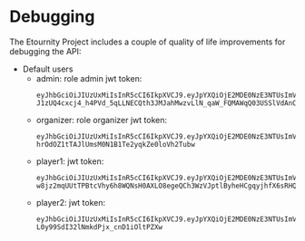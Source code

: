 # Debugging

The Etournity Project includes a couple of quality of life improvements for debugging the API:

- Default users
  - admin:
    role admin
    jwt token:
    ```
    eyJhbGciOiJIUzUxMiIsInR5cCI6IkpXVCJ9.eyJpYXQiOjE2MDE0NzE3NTUsImV4cCI6MTkwMDAwMDAwMCwiYXVkIjoiZXRvdXJuaXRpZXMiLCJpc3MiOiJldG91cm5pdHkuY29tIiwic3ViIjoiYzAwMDAwMDAwMDAwMDAwMDAwMDBhZG1pbiJ9.A78vKWrgi30Qu-J1zUQ4cxcj4_h4PVd_5qLLNECQth3JMJahMwzvLlN_qaW_FQMAWqQ03USSlVdAnCddSggbew
    ```
  - organizer:
    role organizer
    jwt token:
    ```
    eyJhbGciOiJIUzUxMiIsInR5cCI6IkpXVCJ9.eyJpYXQiOjE2MDE0NzE3NTUsImV4cCI6MTkwMDAwMDAwMCwiYXVkIjoiZXRvdXJuaXRpZXMiLCJpc3MiOiJldG91cm5pdHkuY29tIiwic3ViIjoiYzAwMDAwMDAwMDAwMDAwMG9yZ2FuaXplciJ9.vbaa6s740kATlbkyVWLUt1xfWUVbvLpOr1Km9m6JCKaTIA-hrOdOZ1tTAJlUmsM0N1B1Te2yqkZe0loVh2Tubw
    ```
  - player1:
    jwt token:
    ```
    eyJhbGciOiJIUzUxMiIsInR5cCI6IkpXVCJ9.eyJpYXQiOjE2MDE0NzE3NTUsImV4cCI6MTkwMDAwMDAwMCwiYXVkIjoiZXRvdXJuaXRpZXMiLCJpc3MiOiJldG91cm5pdHkuY29tIiwic3ViIjoiYzAwMDAwMDAwMDAwMDAwMDAwcGxheWVyMSJ9.ISPPnBtKJLs_GR5TDA-w8jz2mqUUtTPBtcVhy6h8WQNsH0AXLO8egeQCh3WzVJptlByheHCgqyjhfX6sRHQO6A
    ```
  - player2:
    jwt token:
    ```
    eyJhbGciOiJIUzUxMiIsInR5cCI6IkpXVCJ9.eyJpYXQiOjE2MDE0NzE3NTUsImV4cCI6MTkwMDAwMDAwMCwiYXVkIjoiZXRvdXJuaXRpZXMiLCJpc3MiOiJldG91cm5pdHkuY29tIiwic3ViIjoiYzAwMDAwMDAwMDAwMDAwMDAwcGxheWVyMiJ9.e0iBlT9aeQ5a6oe4wDYgD7rCDyHOr_XKaEIAsfudq1gBIlIV9i2rEY-L0y99SdI32lNmkdPjx_cnD1iOltPZXw
    ```
